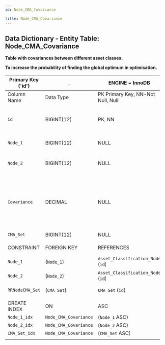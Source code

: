 ```yaml
---
id: Node_CMA_Covariance

title: Node_CMA_Covariance
---
```


## Data Dictionary - Entity Table: Node_CMA_Covariance


**Table with covariances between different asset classes.**

**To increase the probability of finding the global optimum in optimisation.**

| Primary Key ('id')|.|ENGINE = InnoDB|.|.|
|---|---|---|---|---|
|Column Name|Data Type|PK Primary Key, NN-Not Null, Null|Example|Comments|
||
|`id`|BIGINT(12)|PK, NN|1|PrimaryKey-ID, Not Null (auto creates)|
|`Node_1`|BIGINT(12)|NULL|1|Asset classification node id 1|
|`Node_2`|BIGINT(12)|NULL|2|Asset classification node id 2|
|`Covariance`|DECIMAL|NULL|-0.03|Covariance assumption according to IPS, investment strategy, asset class or benchmark|
|`CMA_Set`|BIGINT(12)|NULL|1|CMA set id|
||
|CONSTRAINT|FOREIGN KEY|REFERENCES|ON DELETE|ON UPDATE|
|`Node_1`|(`Node_1`)|`Asset_Classification_Node` (`id`)| NO ACTION|NO ACTION|
|`Node_2`|(`Node_2`)|`Asset_Classification_Node` (`id`)| NO ACTION|NO ACTION|
|`RRNodeCMA_Set`|(`CMA_Set`)|`CMA_Set` (`id`)| NO ACTION|NO ACTION|
||
|CREATE INDEX|ON|ASC|VISABLE|.|
|`Node_1_idx`|`Node_CMA_Covariance`|(`Node_1` ASC) | VISIBLE|.|
|`Node_2_idx`|`Node_CMA_Covariance`|(`Node_2` ASC) | VISIBLE|.|
|`CMA_Set_idx`|`Node_CMA_Covariance`|(`CMA_Set` ASC) | VISIBLE|.|
||
